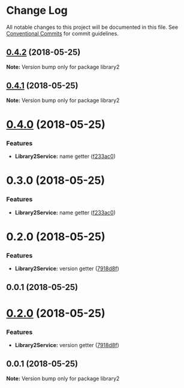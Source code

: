 # Change Log

All notable changes to this project will be documented in this file.
See [Conventional Commits](https://conventionalcommits.org) for commit guidelines.

<a name="0.4.2"></a>
## [0.4.2](https://andreasonny83/andreasonny83/angular6-monorepo-experiment/compare/v0.4.1...v0.4.2) (2018-05-25)




**Note:** Version bump only for package library2

<a name="0.4.1"></a>
## [0.4.1](https://andreasonny83/andreasonny83/angular6-monorepo-experiment/compare/v0.4.0...v0.4.1) (2018-05-25)




**Note:** Version bump only for package library2

<a name="0.4.0"></a>
# [0.4.0](https://andreasonny83/andreasonny83/angular6-monorepo-experiment/compare/v0.2.0...v0.4.0) (2018-05-25)


### Features

* **Library2Service:** name getter ([f233ac0](https://andreasonny83/andreasonny83/angular6-monorepo-experiment/commits/f233ac0))




<a name="0.3.0"></a>
# 0.3.0 (2018-05-25)


### Features

* **Library2Service:** name getter ([f233ac0](https://andreasonny83/andreasonny83/angular6-monorepo-experiment/commits/f233ac0))



<a name="0.2.0"></a>
# 0.2.0 (2018-05-25)


### Features

* **Library2Service:** version getter ([7918d8f](https://andreasonny83/andreasonny83/angular6-monorepo-experiment/commits/7918d8f))



<a name="0.0.1"></a>
## 0.0.1 (2018-05-25)




<a name="0.2.0"></a>
# [0.2.0](https://andreasonny83/andreasonny83/angular6-monorepo-experiment/compare/v0.1.0...v0.2.0) (2018-05-25)


### Features

* **Library2Service:** version getter ([7918d8f](https://andreasonny83/andreasonny83/angular6-monorepo-experiment/commits/7918d8f))




<a name="0.0.1"></a>
## 0.0.1 (2018-05-25)




**Note:** Version bump only for package library2
